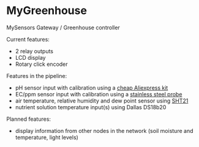 # MyGreenhouse
MySensors Gateway / Greenhouse controller

Current features:
* 2 relay outputs
* LCD display
* Rotary click encoder

Features in the pipeline:
* pH sensor input with calibration using a [cheap Aliexpress kit](https://www.aliexpress.com/item/Liquid-PH-Value-Detection-detect-Sensor-Module-Monitoring-Control-Board-For-Arduino-BNC-Electrode-Probe-Controller/32671337956.html?spm=a2g0s.9042311.0.0.elU1iu)
* EC/ppm sensor input with calibration using a [stainless steel probe](https://www.aliexpress.com/item/TDS-value-liquid-level-Water-quality-sensing-probe-Water-level-probe-TDS-probe-RO-water-purifier/32848007921.html?spm=a2g0s.9042311.0.0.elU1iu)
* air temperature, relative humidity and dew point sensor using [SHT21](https://www.aliexpress.com/item/New-SHT21-Digital-Humidity-And-Temperature-Sensor-Module-Replace-SHT11-SHT15-GY-21-HTU21/32609693018.html?spm=a2g0s.9042311.0.0.elU1iu)
* nutrient solution temperature input(s) using Dallas DS18b20

Planned features:
* display information from other nodes in the network (soil moisture and temperature, light levels)